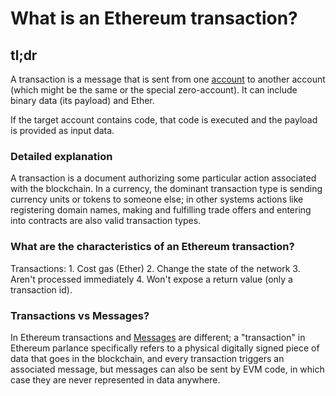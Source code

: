 What is an Ethereum transaction?
================================

tl;dr
-----

A transaction is a message that is sent from one
[account](Ethereum-glossary-for-newbies/account.md) to another
account (which might be the same or the special zero-account). It can
include binary data (its payload) and Ether.

If the target account contains code, that code is executed and the
payload is provided as input data.

### Detailed explanation

A transaction is a document authorizing some particular action
associated with the blockchain. In a currency, the dominant transaction
type is sending currency units or tokens to someone else; in other
systems actions like registering domain names, making and fulfilling
trade offers and entering into contracts are also valid transaction
types.

### What are the characteristics of an Ethereum transaction?

Transactions: 1. Cost gas (Ether) 2. Change the state of the network 3.
Aren't processed immediately 4. Won't expose a return value (only a
transaction id).

### Transactions vs Messages?

In Ethereum transactions and
[Messages](Ethereum-glossary-for-newbies/message.md) are
different; a "transaction" in Ethereum parlance specifically refers to a
physical digitally signed piece of data that goes in the blockchain, and
every transaction triggers an associated message, but messages can also
be sent by EVM code, in which case they are never represented in data
anywhere.
